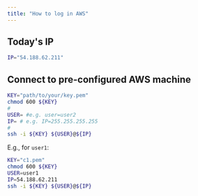 ```yaml
---
title: "How to log in AWS"
---
```


## Today's IP

```sh
IP="54.188.62.211"
```

## Connect to pre-configured AWS machine

```sh
KEY="path/to/your/key.pem"
chmod 600 ${KEY}
#
USER= #e.g. user=user2
IP= # e.g. IP=255.255.255.255
#
ssh -i ${KEY} ${USER}@${IP}
```

E.g., for `user1`: 

```sh
KEY="c1.pem"
chmod 600 ${KEY}
USER=user1
IP=54.188.62.211
ssh -i ${KEY} ${USER}@${IP}
```
